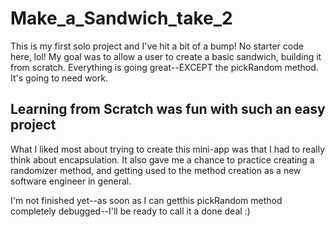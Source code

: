 # Make_a_Sandwich_take_2

This is my first solo project and I've hit a bit of a bump!  No starter code here, lol!  My goal was to allow a user to create a basic sandwich, building it from scratch. Everything is going great--EXCEPT the pickRandom method.  It's going to need work.

## Learning from Scratch was fun with such an easy project

What I liked most about trying to create this mini-app was that I had to really think about encapsulation.  It also gave me a chance to practice creating a randomizer method, and getting used to the method creation as a new software engineer in general.  

I'm not finished yet--as soon as I can getthis pickRandom method completely debugged--I'll be ready to call it a done deal :)
